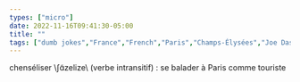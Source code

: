 ```yaml
---
types: ["micro"]
date: 2022-11-16T09:41:30-05:00
title: ""
tags: ["dumb jokes","France","French","Paris","Champs-Élysées","Joe Dassin"]
---
```

chenséliser \ʃɑ̃zelize\ (verbe intransitif) : se balader à Paris comme touriste

